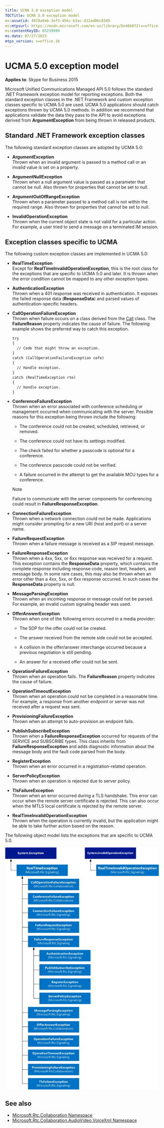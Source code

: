 ```yaml
---
title: UCMA 5.0 exception model
TOCTitle: UCMA 5.0 exception model
ms:assetid: 4978a9ab-3ef3-456c-b3ac-d12ad06c03d9
ms:mtpsurl: https://msdn.microsoft.com/en-us/library/Dn466072(v=office.16)
ms:contentKeyID: 65239999
ms.date: 07/27/2015
mtps_version: v=office.16
---
```


# UCMA 5.0 exception model


**Applies to**: Skype for Business 2015

Microsoft Unified Communications Managed API 5.0 follows the standard .NET Framework exception model for reporting exceptions. Both the standard exception classes in the .NET Framework and custom exception classes specific to UCMA 5.0 are used. UCMA 5.0 applications should catch exceptions thrown by UCMA 5.0 methods. In addition we recommend that applications validate the data they pass to the API to avoid exceptions derived from **ArgumentException** from being thrown in released products.

## Standard .NET Framework exception classes

The following standard exception classes are adopted by UCMA 5.0:

  - **ArgumentException**  
    Thrown when an invalid argument is passed to a method call or an invalid value is set on a property.

  - **ArgumentNullException**  
    Thrown when a null argument value is passed as a parameter that cannot be null. Also thrown for properties that cannot be set to null.

  - **ArgumentOutOfRangeException**  
    Thrown when a parameter passed to a method call is not within the required range. Also thrown for properties that cannot be set to null.

  - **InvalidOperationException**  
    Thrown when the current object state is not valid for a particular action. For example, a user tried to send a message on a terminated IM session.

## Exception classes specific to UCMA

The following custom exception classes are implemented in UCMA 5.0:

  - **RealTimeException**  
    Except for **RealTimeInvalidOperationException**, this is the root class for the exceptions that are specific to UCMA 5.0 and later. It is thrown when the error condition cannot be mapped to any other exception types.

  - **AuthenticationException**  
    Thrown when a 401 response was received in authentication. It exposes the failed response data (**ResponseData**) and parsed values of authentication-specific headers.

  - **CallOperationFailureException**  
    Thrown when failure occurs on a class derived from the [Call](https://msdn.microsoft.com/en-us/library/hh384235\(v=office.16\)) class. The **FailureReason** property indicates the cause of failure. The following example shows the preferred way to catch this exception.
    
        try
        {
          // Code that might throw an exception.
        }
        catch (CallOperationFailureException cofe)
        {
          // Handle exception.
        }
        catch (RealTimeException rte)
        {
          // Handle exception.
        }

  - **ConferenceFailureException**  
    Thrown when an error associated with conference scheduling or management occurred when communicating with the server. Possible reasons for this exception being thrown include the following:
    
      - The conference could not be created, scheduled, retrieved, or removed.
    
      - The conference could not have its settings modified.
    
      - The check failed for whether a passcode is optional for a conference.
    
      - The conference passcode could not be verified.
    
      - A failure occurred in the attempt to get the available MCU types for a conference.
    

    > [!NOTE]
    > Failure to communicate with the server components for conferencing could result in **FailureResponseException**.


  - **ConnectionFailureException**  
    Thrown when a network connection could not be made. Applications might consider prompting for a new URI (host and port) or a server name.

  - **FailureRequestException**  
    Thrown when a failure message is received as a SIP request message.

  - **FailureResponseException**  
    Thrown when a 4xx, 5xx, or 6xx response was received for a request. This exception contains the **ResponseData** property, which contains the complete response including response code, reason text, headers, and message body. In some rare cases, this may also be thrown when an error other than a 4xx, 5xx, or 6xx response occurred. In such cases the **ResponseData** property is null.

  - **MessageParsingException**  
    Thrown when an incoming response or message could not be parsed. For example, an invalid custom signaling header was used.

  - **OfferAnswerException**  
    Thrown when one of the following errors occurred in a media provider:
    
      - The SDP for the offer could not be created.
    
      - The answer received from the remote side could not be accepted.
    
      - A collision in the offer/answer interchange occurred because a previous negotiation is still pending.
    
      - An answer for a received offer could not be sent.

  - **OperationFailureException**  
    Thrown when an operation fails. The **FailureReason** property indicates the cause of failure.

  - **OperationTimeoutException**  
    Thrown when an operation could not be completed in a reasonable time. For example, a response from another endpoint or server was not received after a request was sent.

  - **ProvisioningFailureException**  
    Thrown when an attempt to auto-provision an endpoint fails.

  - **PublishSubscribeException**  
    Thrown when a **FailureResponseException** occurred for requests of the SERVICE and SUBSCRIBE types. This class inherits from **FailureResponseException** and adds diagnostic information about the message body and the fault code parsed from the body.

  - **RegisterException**  
    Thrown when an error occurred in a registration-related operation.

  - **ServerPolicyException**  
    Thrown when an operation is rejected due to server policy.

  - **TlsFailureException**  
    Thrown when an error occurred during a TLS handshake. This error can occur when the remote server certificate is rejected. This can also occur when the MTLS local certificate is rejected by the remote server.

  - **RealTimeInvalidOperationException**  
    Thrown when the operation is currently invalid, but the application might be able to take further action based on the reason.

The following object model lists the exceptions that are specific to UCMA 5.0.

![UCMA exceptions](images/Dn466072.UCMA2Exceptions(Office.16).jpg "UCMA exceptions")

## See also

- [Microsoft.Rtc.Collaboration Namespace](https://docs.microsoft.com/dotnet/api/microsoft.rtc.collaboration?view=ucma-api-5.0)
- [Microsoft.Rtc.Collaboration.AudioVideo.VoiceXml Namespace](https://docs.microsoft.com/dotnet/api/Microsoft.Rtc.Collaboration.AudioVideo.VoiceXml?view=ucma-voice)